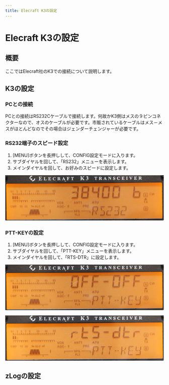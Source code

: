 ```yaml
---
title: Elecraft K3の設定
---
```


# Elecraft K3の設定

## 概要

ここではElecraft社のK3での接続について説明します。

## K3の設定

### PCとの接続

PCとの接続はRS232Cケーブルで接続します。何故かK3側はメスの９ピンコネクターなので、オスのケーブルが必要です。市販されているケーブルはメス－メスがほとんどなのでその場合はジェンダーチェンジャーが必要です。  

### RS232端子のスピード設定

1. \[MENU\]ボタンを長押しして、CONFIG設定モードに入ります。
2. サブダイヤルを回して、「RS232」メニューを表示します。
3. メインダイヤルを回して、お好みのスピードに設定します。

![設定例](https://github.com/nextzlog/use.zlog.org/blob/master/images/k3_config_rs232.png?raw=true)

### PTT-KEYの設定

1. \[MENU\]ボタンを長押しして、CONFIG設定モードに入ります。
2. サブダイヤルを回して、「PTT-KEY」メニューを表示します。
3. メインダイヤルを回して、「RTS-DTR」に設定します。

![設定例](https://github.com/nextzlog/use.zlog.org/blob/master/images/k3_config_ptt-key_off-off.png?raw=true)

![設定例](https://github.com/nextzlog/use.zlog.org/blob/master/images/k3_config_ptt-key_rts-dtr.png?raw=true)

## zLogの設定


